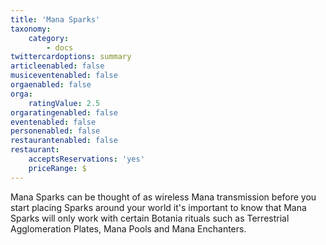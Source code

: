 ```yaml
---
title: 'Mana Sparks'
taxonomy:
    category:
        - docs
twittercardoptions: summary
articleenabled: false
musiceventenabled: false
orgaenabled: false
orga:
    ratingValue: 2.5
orgaratingenabled: false
eventenabled: false
personenabled: false
restaurantenabled: false
restaurant:
    acceptsReservations: 'yes'
    priceRange: $
---
```


Mana Sparks can be thought of as wireless Mana transmission before you start placing Sparks around your world it's important to know that Mana Sparks will only work with certain Botania rituals such as Terrestrial Agglomeration Plates, Mana Pools and Mana Enchanters.

